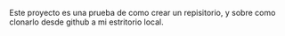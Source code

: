 Este proyecto es una prueba de como crear un repisitorio, y sobre como clonarlo desde github a mi estritorio local.